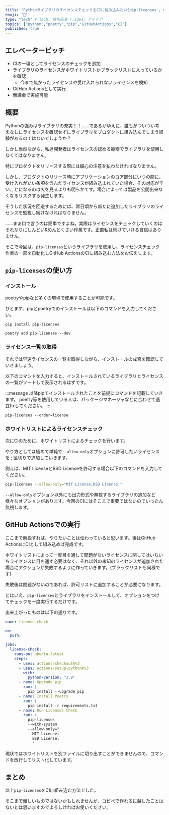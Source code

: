 ```yaml
---
title: "PythonライブラリのライセンスチェックをCIに組み込みたい[pip-licenses , GitHub Actions]"
emoji: "🌟"
type: "tech" # tech: 技術記事 / idea: アイデア
topics: ["python","poetry","pip","GitHubActions","CI"]
published: true
---
```


## エレベーターピッチ

- CIの一環としてライセンスのチェックを追加
- ライブラリのライセンスがホワイトリストかブラックリストに入っているかを確認
  - 今まで無かったライセンスや受け入れられないライセンスを検知
- GitHub Actionsとして実行
- 無課金で実施可能

## 概要

Pythonの強みはライブラリの充実！！……であるがゆえに、誰もがついつい考えなしにライセンスを確認せずにライブラリをプロダクトに組み込んでしまう経験があるのではないでしょうか？

しかし当然ながら、私達開発者はライセンスの認める範疇でライブラリを使用しなくてはなりません。

特にプロダクトをリリースする際には細心の注意を払わなければなりません。

しかし、プロダクトのリリース時にアプリケーションのコア部分にいつの間に、受け入れがたい条項を含んだライセンスが組み込まれていた場合、その対応が辛いことになるのは火を見るよりも明らかです。場合によっては製品を公開出来なくなるリスクすら発生します。

そうした状況を回避するためには、常日頃から新たに追加したライブラリのライセンスを監視し続けなければなりません。

……まぁ口で言うのは簡単ですよね。実際はライセンスをチェックしていくのはそれなりにしんどい&めんどくさい作業です。正直私は続けていける自信はありません。

そこで今回は、`pip-licenses`というライブラリを使用し、ライセンスチェック作業の一部を自動化しGitHub ActionsのCIに組み込む方法をお伝えします。

## `pip-licenses`の使い方

### インストール

poetryやpipなど多くの環境で使用することが可能です。

ひとまず、pipとpoetryでのインストールは以下のコマンドを入力してください。

```shell
pip install pip-licenses
```

```shell
poetry add pip-licenses --dev
```

### ライセンス一覧の取得

それでは早速ライセンスの一覧を取得しながら、インストールの成否を確認していきましょう。

以下のコマンドを入力すると、インストールされているライブラリとライセンスの一覧がソートして表示されるはずです。

:::message
以降pipでインストールされたことを前提にコマンドを記載していきます。
poetry等を使用している人は、パッケージマネージャなどに合わせて適宜fixしてください。
:::

```shell
pip-licenses --order=license
```

### ホワイトリストによるライセンスチェック

次にCIのために、ホワイトリストによるチェックを行います。

やり方としては極めて単純で`--allow-only`オプションに許可したいライセンスを ; 区切りで追加していきます。

例えば、MIT LicenseとBSD Licenseを許可する場合以下のコマンドを入力してください。

```bash
pip-licenses --allow-only="MIT License;BSD License;"
```

`--allow-only`オプション以外にも出力形式や無視するライブラリの追加など様々なオプションがあります。今回のCIにはそこまで重要ではないのでいったん無視します。

## GitHub Actionsでの実行

ここまで解説すれば、やりたいことは伝わっていると思います。後はGitHub ActionsにCIとして組み込めば完成です。

ホワイトリストによって一度目を通して問題がないライセンスに関してはいちいちライセンスに目を通す必要はなく、それ以外の未知のライセンスが追加された場合にアクションが失敗するように作っていきます。(ブラックリストも同様です)

失敗後は問題がないのであれば、許可リストに追加することが必要になります。

とはいえ、`pip-licenses`とライブラリをインストールして、オプションをつけてチェックを一度実行するだけです。

出来上がったものは以下の通りです。

```yml
name: license-check

on:
  push:

jobs:
  license-check:
    runs-on: ubuntu-latest
    steps:
      - uses: actions/checkout@v3
      - uses: actions/setup-python@v3
        with:
          python-version: "3.9"
      - name: Upgrade pip
        run: |
          pip install --upgrade pip
      - name: Install Poetry
        run: |
          pip install -r requirements.txt
      - name: Run Licenses Check
        run: >
          pip-licenses
          --with-system
          --allow-only="
            MIT License;
            BSD License;
            "
```

現状ではホワイトリストを別ファイルに切り出すことができませんので、コマンドを改行してリスト化しています。

## まとめ

以上`pip-licenses`をCIに組み込む方法でした。

そこまで難しいものではないかもしれませんが、コピペで作れるに越したことはないとは思いますのでよろしければお使いください。
